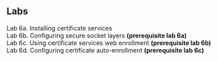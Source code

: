 ## Labs

Lab 6a. Installing certificate services  
Lab 6b. Configuring secure socket layers **(prerequisite lab 6a)**  
Lab 6c. Using certificate services web enrollment **(prerequisite lab 6b)**  
Lab 6d. Configuring certificate auto-enrollment **(prerequisite lab 6c)**  
